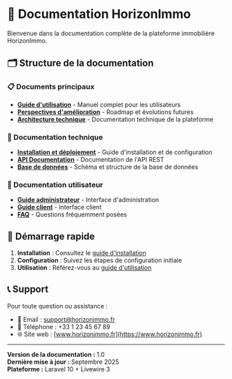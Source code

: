 # 📖 Documentation HorizonImmo

Bienvenue dans la documentation complète de la plateforme immobilière HorizonImmo.

## 🗂️ Structure de la documentation

### 📋 Documents principaux

-   **[Guide d'utilisation](./guide-utilisation.md)** - Manuel complet pour les utilisateurs
-   **[Perspectives d'amélioration](./perspectives-amelioration.md)** - Roadmap et évolutions futures
-   **[Architecture technique](./architecture-technique.md)** - Documentation technique de la plateforme

### 🔧 Documentation technique

-   **[Installation et déploiement](./installation.md)** - Guide d'installation et de configuration
-   **[API Documentation](./api.md)** - Documentation de l'API REST
-   **[Base de données](./database.md)** - Schéma et structure de la base de données

### 👥 Documentation utilisateur

-   **[Guide administrateur](./guide-admin.md)** - Interface d'administration
-   **[Guide client](./guide-client.md)** - Interface client
-   **[FAQ](./faq.md)** - Questions fréquemment posées

## 🚀 Démarrage rapide

1. **Installation** : Consultez le [guide d'installation](./installation.md)
2. **Configuration** : Suivez les étapes de configuration initiale
3. **Utilisation** : Référez-vous au [guide d'utilisation](./guide-utilisation.md)

## 📞 Support

Pour toute question ou assistance :

-   📧 Email : support@horizonimmo.fr
-   📱 Téléphone : +33 1 23 45 67 89
-   🌐 Site web : [www.horizonimmo.fr](https://www.horizonimmo.fr)

---

**Version de la documentation :** 1.0  
**Dernière mise à jour :** Septembre 2025  
**Plateforme :** Laravel 10 + Livewire 3
